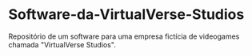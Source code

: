 # Software-da-VirtualVerse-Studios
Repositório de um software para uma empresa fictícia de videogames chamada "VirtualVerse Studios".
